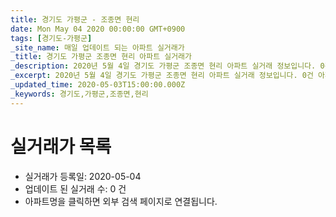 ```yaml
---
title: 경기도 가평군 - 조종면 현리
date: Mon May 04 2020 00:00:00 GMT+0900
tags: [경기도-가평군]
_site_name: 매일 업데이트 되는 아파트 실거래가
_title: 경기도 가평군 조종면 현리 아파트 실거래가
_description: 2020년 5월 4일 경기도 가평군 조종면 현리 아파트 실거래 정보입니다. 0건 아파트 정보가 있습니다.
_excerpt: 2020년 5월 4일 경기도 가평군 조종면 현리 아파트 실거래 정보입니다. 0건 아파트 정보가 있습니다.
_updated_time: 2020-05-03T15:00:00.000Z
_keywords: 경기도,가평군,조종면,현리
---
```






# 실거래가 목록
- 실거래가 등록일: 2020-05-04
- 업데이트 된 실거래 수: 0 건
- 아파트명을 클릭하면 외부 검색 페이지로 연결됩니다.




